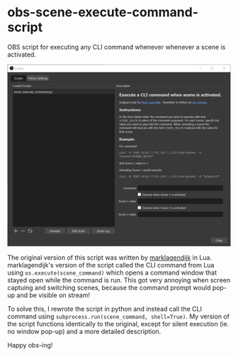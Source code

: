 # obs-scene-execute-command-script
OBS script for executing any CLI command whenever whenever a scene is activated.

![](screenshot.jpg)

The original version of this script was written by [marklagendijk](https://github.com/marklagendijk/obs-scene-execute-command-script) in Lua. marklagendijk's version of the script called the CLI command from Lua using `os.execute(scene_command)` which opens a command window that stayed open while the command is run. This got very annoying when screen captuing and switching scenes, because the command prompt would pop-up and be visible on stream! 

To solve this, I rewrote the script in python and instead call the CLI command using `subprocess.run(scene_command, shell=True)`. My version of the script functions identically to the original, except for silent execution (ie. no window pop-up) and a more detailed description. 

Happy obs-ing!
